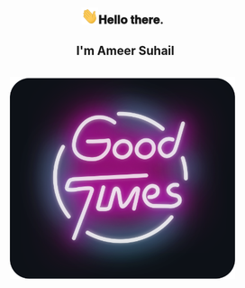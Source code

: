 <div align="center">
<h2><img src="Hi.gif" width="30">𝐇𝐞𝐥𝐥𝐨 𝐭𝐡𝐞𝐫𝐞.</h2>
<h2> &nbsp;&nbsp;I'm Ameer Suhail </h2>
</div>
<div align="center">
	<br>
		<img src="good-times.svg" width="400px">
	<br>
</div>

